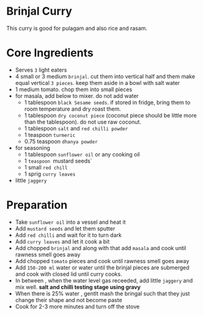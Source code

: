 
# Brinjal Curry 
This curry is good for pulagam and also rice and rasam.

# Core Ingredients
 - Serves `3` light eaters
 - 4 small or 3 medium `brinjal`. cut them into vertical half and them make equal vertical `3 pieces`. keep them aside in a bowl with salt water
 - 1 medium tomato. chop them into small pieces
 - for masala, add below to mixer. do not add water
    - 1 tablespoon `black Sesame seeds`. if stored in fridge, bring them to room temperature and dry roast them.
    - 1 tablespoon `dry coconut piece` (coconut piece should be little more than the tablespoon). do not use raw coconut.
    - 1 tablespoon `salt` and `red chilli powder`
    - 1 teaspoon `turmeric`
    - 0.75 teaspoon `dhanya powder`
- for seasoning
   - 1 tablespoon `sunflower oil` or any cooking oil
   - 1 `teaspoon `mustard seeds`
   - 1 small `red chill`
   - 1 sprig `curry leaves`
- little `jaggery`
 
# Preparation

- Take `sunflower oil` into a vessel and heat it
- Add `mustard seeds` and let them sputter
- Add `red chilli` and wait for it to turn dark
- Add `curry leaves` and let it cook a bit
- Add chopped `brinjal` and along with that add `masala` and cook until rawness smell goes away
- Add chopped `tomato` pieces and cook until rawness smell goes away
- Add `150-200 ml` water or water until the brinjal pieces are submerged and cook with closed lid until curry cooks.
- In between , when the water level gas receeded, add little `jaggery` and mix well. **salt and chilli testing stage using gravy**
- When there is 25% water , gentlt mash the bringal such that they just change their shape and not become paste
- Cook for 2-3 more minutes and turn off the stove
